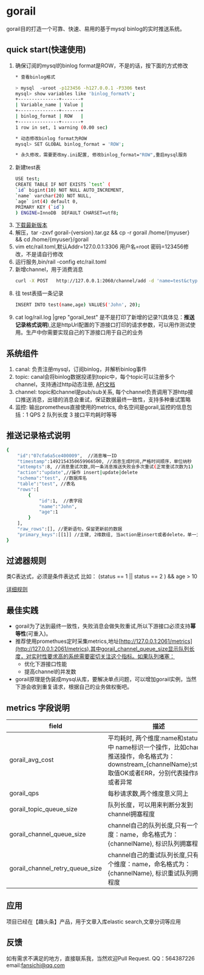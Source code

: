 # gorail
gorail目的打造一个可靠、快速、易用的基于mysql binlog的实时推送系统。
 
## quick start(快速使用)
1. 确保订阅的mysql的binlog format是ROW，不是的话，按下面的方式修改 
    ```sh
    * 查看binlog格式
   
    > mysql  -uroot -p123456 -h127.0.0.1 -P3306 test
    mysql> show variables like 'binlog_format%';
    +---------------+-------+
    | Variable_name | Value |
    +---------------+-------+
    | binlog_format | ROW   |
    +---------------+-------+
    1 row in set, 1 warning (0.00 sec)
    
    * 动态修改binlog format为ROW   
    mysql> SET GLOBAL binlog_format = 'ROW';  
    
    * 永久修改，需要更改my.ini配置, 修改binlog_format="ROW",重启mysql服务
    ```
1. 新建test表
    ```sh
    USE test;
    CREATE TABLE IF NOT EXISTS `test` (
    `id` bigint(10) NOT NULL AUTO_INCREMENT,
    `name` varchar(20) NOT NULL,
    `age` int(4) default 0,
    PRIMARY KEY (`id`)
    ) ENGINE=InnoDB  DEFAULT CHARSET=utf8;

    ```
1. [下载最新版本](https://github.com/tenfer/gorail/archive/1.1.0.tar.gz) 
1. 解压，tar -zxvf gorail-{version}.tar.gz &&  cp -r gorail /home/{myuser} && cd /home/{myuser}/gorail
1. vim etc/rail.toml,默认Addr=127.0.0.1:3306 用户名=root 密码=123456修改，不是请自行修改
1. 运行服务,bin/rail -config etc/rail.toml
1. 新增channel，用于消费消息
    ```sh
    curl -X POST   http://127.0.0.1:2060/channel/add -d 'name=test&ctype=http&httpUrl=http://127.0.0.1:2060/test&filter={"schemas":["test"],"tables":["test"],"actions":["*"],"expression":"age > 0"}'
    ```
1. 往 test表插一条记录 
    ```sh
    INSERT INTO test(name,age) VALUES('John', 20);
    ```
1. cat log/rail.log |grep "gorail_test" 是不是打印了新增的记录?(具体见：**推送记录格式说明**),这是httpUrl配置的下游接口打印的请求参数，可以用作测试使用。生产中你需要实现自己的下游接口用于自己的业务

## 系统组件
1. canal:   负责注册mysql，订阅binlog，并解析binlog事件
2. topic:  canal会将binlog数据投递到topic中，每个topic可以注册多个channel，支持通过http动态注册, [API文档](doc/api.md)
3. channel: topic和channel是pub/sub关系, 每个channel负责调用下游http接口推送消息，出错的消息会重试，保证数据最终一致性，支持多种重试策略
4. 监控: 输出prometheus直接使用的metrics, 命名空间是gorail,监控的信息包括：1 QPS 2 队列长度 3 接口平均耗时等等 

## 推送记录格式说明
```sh
{
    "id":"07cfa6a5ce400009",  //消息唯一ID
    "timestamp":1492154350659966500, //消息生成时间,严格时间顺序，单位纳秒
    "attempts":8, //消息重试次数,同一条消息推送失败会多次重试(正常重试次数为1)
    "action":"update",//操作 insert|update|delete
    "schema":"test", //数据库名
    "table":"test", //表名
    "rows":[
        {
            "id":1,  //表字段
            "name":"John",
            "age":1
        }
    ],
    "raw_rows":[], //更新语句，保留更新前的数据
    "primary_keys":[[1]] //主键, 2维数组, 当action是insert或者delete，单一主键[[1]],联合主键[[1,"John",20]];当action=update [[1],[1]],联合主键[[1,"John",20],[1,"John",21]]
}
```

## 过滤器规则
类C表达式，必须是条件表达式
比如： (status == 1 || status == 2 ) && age > 10 

[详细规则](https://github.com/Knetic/govaluate/blob/master/MANUAL.md)

## 最佳实践
* gorail为了达到最终一致性，失败消息会做失败重试,所以下游接口必须支持**幂等性**(可重入)。
* 推荐使用promethues定时采集metrics,地址[http://127.0.0.1:2061/metrics](http://127.0.0.1:2061/metrics),其中gorail_channel_queue_size显示队列长度，对实时性要求高的系统需要密切关注这个指标。如果队列堵塞：
    * 优化下游接口性能
    * 提高channel的并发数
* gorail原理是伪装成mysql从库，要解决单点问题，可以增加gorail实例，当然下游会收到重复请求，根据自己的业务做权衡吧。

## metrics 字段说明
field | 描述
------ | ------
gorail_avg_cost | 平均耗时, 两个维度:name和status,其中 name标识一个操作，比如channel推送操作，命名格式为：downstream_{channelName};status 取值OK或者ERR，分别代表操作成功或者异常
gorail_qps | 每秒请求数,两个维度意义同上
gorail_topic_queue_size | 队列长度，可以用来判断分发到channel拥塞程度
gorail_channel_queue_size | channel自己的队列长度,只有一个维度：name，命名格式为：{channelName}, 标识队列拥塞程度
gorail_channel_retry_queue_size | channel自己的重试队列长度,只有一个维度：name，命名格式为：{channelName}, 标识重试队列拥塞程度

## 应用
项目已经在【趣头条】产品，用于文章入库elastic search,文章分词等应用

## 反馈
如有需求不满足的地方，直接联系我，当然欢迎Pull Request.
QQ：564387226
email:fansichi@qq.com



